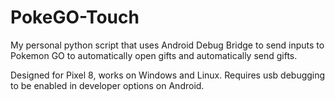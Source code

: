 # PokeGO-Touch

My personal python script that uses Android Debug Bridge to send inputs to Pokemon GO to automatically open gifts and automatically send gifts.

Designed for Pixel 8, works on Windows and Linux. Requires usb debugging to be enabled in developer options on Android.